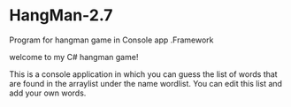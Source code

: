 # HangMan-2.7
Program for hangman game in Console app .Framework

welcome to my C# hangman game!

This is a console application in which you can guess the list of words that are found in the arraylist
under the name wordlist. You can edit this list and add your own words.
